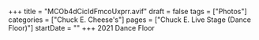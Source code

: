 +++
title = "MCOb4dCicIdFmcoUxprr.avif"
draft = false
tags = ["Photos"]
categories = ["Chuck E. Cheese's"]
pages = ["Chuck E. Live Stage (Dance Floor)"]
startDate = ""
+++
2021 Dance Floor
